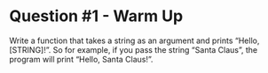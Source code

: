 # Question #1 - Warm Up 
Write a function that takes a string as an argument and prints “Hello, [STRING]!”. So for example, if you pass the string “Santa Claus”, the program will print “Hello, Santa Claus!”. 
